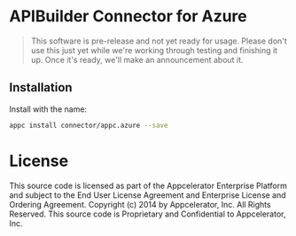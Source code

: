 # APIBuilder Connector for Azure

> This software is pre-release and not yet ready for usage.  Please don't use this just yet while we're working through testing and finishing it up. Once it's ready, we'll make an announcement about it.

## Installation

Install with the name:

```bash
appc install connector/appc.azure --save
```

# License

This source code is licensed as part of the Appcelerator Enterprise Platform and subject to the End User License Agreement and Enterprise License and Ordering Agreement. Copyright (c) 2014 by Appcelerator, Inc. All Rights Reserved. This source code is Proprietary and Confidential to Appcelerator, Inc.

